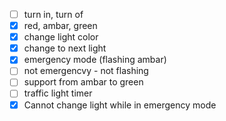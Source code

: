 - [ ] turn in, turn of
- [x] red, ambar, green
- [x] change light color
- [x] change to next light
- [x] emergency mode (flashing ambar)
- [ ] not emergencvy - not flashing
- [ ] support from ambar to green
- [ ] traffic light timer
- [x] Cannot change light while in emergency mode